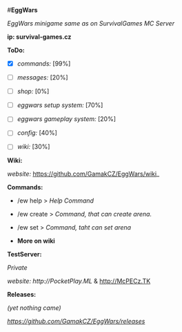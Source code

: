 #**EggWars**


_EggWars minigame same as on SurvivalGames MC Server_

**ip: survival-games.cz**


__ToDo:__

- [x] _commands:_ [99%]

- [ ] _messages:_ [20%]

- [ ] _shop:_ [0%]

- [ ] _eggwars setup system:_ [70%]

- [ ] _eggwars gameplay system:_ [20%]

- [ ] _config:_ [40%]

- [ ] _wiki:_ [30%]


__Wiki:__

_website:_ https://github.com/GamakCZ/EggWars/wiki_

__Commands:__

- /ew help > _Help Command_
- /ew create > _Command, that can create arena._
- /ew set > _Command, taht can set arena_

- __More on wiki__

__TestServer:__

_Private_

_website: http://PocketPlay.ML_ &  http://McPECz.TK


__Releases:__

_(yet nothing came)_

_https://github.com/GamakCZ/EggWars/releases_
